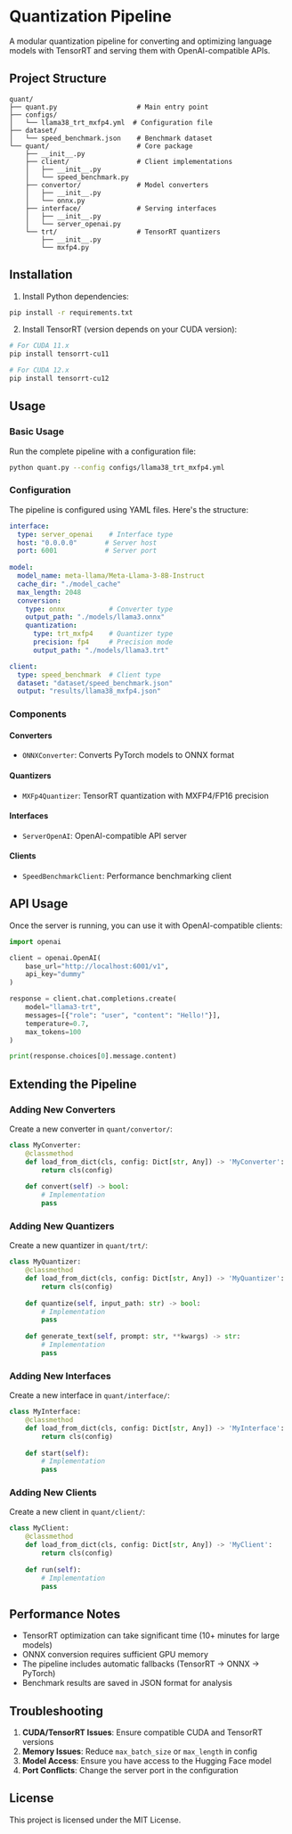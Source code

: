 # Quantization Pipeline

A modular quantization pipeline for converting and optimizing language models with TensorRT and serving them with OpenAI-compatible APIs.

## Project Structure

```
quant/
├── quant.py                    # Main entry point
├── configs/
│   └── llama38_trt_mxfp4.yml  # Configuration file
├── dataset/
│   └── speed_benchmark.json    # Benchmark dataset
└── quant/                      # Core package
    ├── __init__.py
    ├── client/                 # Client implementations
    │   ├── __init__.py
    │   └── speed_benchmark.py
    ├── convertor/              # Model converters
    │   ├── __init__.py
    │   └── onnx.py
    ├── interface/              # Serving interfaces
    │   ├── __init__.py
    │   └── server_openai.py
    └── trt/                    # TensorRT quantizers
        ├── __init__.py
        └── mxfp4.py
```

## Installation

1. Install Python dependencies:
```bash
pip install -r requirements.txt
```

2. Install TensorRT (version depends on your CUDA version):
```bash
# For CUDA 11.x
pip install tensorrt-cu11

# For CUDA 12.x  
pip install tensorrt-cu12
```

## Usage

### Basic Usage

Run the complete pipeline with a configuration file:

```bash
python quant.py --config configs/llama38_trt_mxfp4.yml
```

### Configuration

The pipeline is configured using YAML files. Here's the structure:

```yaml
interface:
  type: server_openai    # Interface type
  host: "0.0.0.0"       # Server host
  port: 6001            # Server port
  
model:
  model_name: meta-llama/Meta-Llama-3-8B-Instruct
  cache_dir: "./model_cache"
  max_length: 2048
  conversion:
    type: onnx           # Converter type
    output_path: "./models/llama3.onnx"
    quantization:
      type: trt_mxfp4    # Quantizer type
      precision: fp4     # Precision mode
      output_path: "./models/llama3.trt"

client:
  type: speed_benchmark  # Client type
  dataset: "dataset/speed_benchmark.json"
  output: "results/llama38_mxfp4.json"
```

### Components

#### Converters
- `ONNXConverter`: Converts PyTorch models to ONNX format

#### Quantizers
- `MXFp4Quantizer`: TensorRT quantization with MXFP4/FP16 precision

#### Interfaces
- `ServerOpenAI`: OpenAI-compatible API server

#### Clients
- `SpeedBenchmarkClient`: Performance benchmarking client

## API Usage

Once the server is running, you can use it with OpenAI-compatible clients:

```python
import openai

client = openai.OpenAI(
    base_url="http://localhost:6001/v1",
    api_key="dummy"
)

response = client.chat.completions.create(
    model="llama3-trt",
    messages=[{"role": "user", "content": "Hello!"}],
    temperature=0.7,
    max_tokens=100
)

print(response.choices[0].message.content)
```

## Extending the Pipeline

### Adding New Converters

Create a new converter in `quant/convertor/`:

```python
class MyConverter:
    @classmethod
    def load_from_dict(cls, config: Dict[str, Any]) -> 'MyConverter':
        return cls(config)
    
    def convert(self) -> bool:
        # Implementation
        pass
```

### Adding New Quantizers

Create a new quantizer in `quant/trt/`:

```python
class MyQuantizer:
    @classmethod
    def load_from_dict(cls, config: Dict[str, Any]) -> 'MyQuantizer':
        return cls(config)
    
    def quantize(self, input_path: str) -> bool:
        # Implementation
        pass
    
    def generate_text(self, prompt: str, **kwargs) -> str:
        # Implementation
        pass
```

### Adding New Interfaces

Create a new interface in `quant/interface/`:

```python
class MyInterface:
    @classmethod
    def load_from_dict(cls, config: Dict[str, Any]) -> 'MyInterface':
        return cls(config)
    
    def start(self):
        # Implementation
        pass
```

### Adding New Clients

Create a new client in `quant/client/`:

```python
class MyClient:
    @classmethod
    def load_from_dict(cls, config: Dict[str, Any]) -> 'MyClient':
        return cls(config)
    
    def run(self):
        # Implementation
        pass
```

## Performance Notes

- TensorRT optimization can take significant time (10+ minutes for large models)
- ONNX conversion requires sufficient GPU memory
- The pipeline includes automatic fallbacks (TensorRT → ONNX → PyTorch)
- Benchmark results are saved in JSON format for analysis

## Troubleshooting

1. **CUDA/TensorRT Issues**: Ensure compatible CUDA and TensorRT versions
2. **Memory Issues**: Reduce `max_batch_size` or `max_length` in config
3. **Model Access**: Ensure you have access to the Hugging Face model
4. **Port Conflicts**: Change the server port in the configuration

## License

This project is licensed under the MIT License.